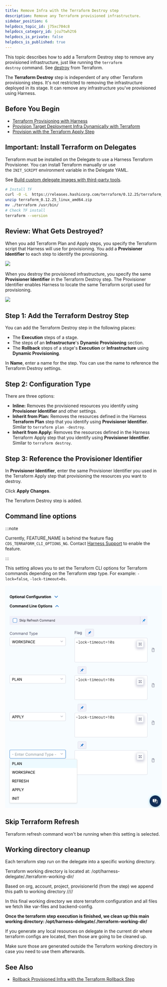 ```yaml
---
title: Remove Infra with the Terraform Destroy step
description: Remove any Terraform provisioned infrastructure.
sidebar_position: 6
helpdocs_topic_id: j75xc704c8
helpdocs_category_id: jcu7twh2t6
helpdocs_is_private: false
helpdocs_is_published: true
---
```


This topic describes how to add a Terraform Destroy step to remove any provisioned infrastructure, just like running the `terraform destroy` command. See [destroy](https://www.terraform.io/docs/commands/destroy.html) from Terraform.

The **Terraform Destroy** step is independent of any other Terraform provisioning steps. It's not restricted to removing the infrastructure deployed in its stage. It can remove any infrastructure you've provisioned using Harness.

## Before You Begin

* [Terraform Provisioning with Harness](terraform-provisioning-with-harness)
* [Provision Target Deployment Infra Dynamically with Terraform](/docs/continuous-delivery/cd-infrastructure/terraform-infra/provision-infra-dynamically-with-terraform)
* [Provision with the Terraform Apply Step](run-a-terraform-plan-with-the-terraform-apply-step)

## Important: Install Terraform on Delegates

Terraform must be installed on the Delegate to use a Harness Terraform Provisioner. You can install Terraform manually or use the `INIT_SCRIPT` environment variable in the Delegate YAML.

See [Build custom delegate images with third-party tools](/docs/platform/Delegates/install-delegates/build-custom-delegate-images-with-third-party-tools).


```bash
# Install TF  
curl -O -L  https://releases.hashicorp.com/terraform/0.12.25/terraform_0.12.25_linux_amd64.zip  
unzip terraform_0.12.25_linux_amd64.zip  
mv ./terraform /usr/bin/  
# Check TF install  
terraform --version
```
## Review: What Gets Destroyed?

When you add Terraform Plan and Apply steps, you specify the Terraform script that Harness will use for provisioning. You add a **Provisioner Identifier** to each step to identify the provisioning.

![](./static/remove-provisioned-infra-with-terraform-destroy-00.png)

When you destroy the provisioned infrastructure, you specify the same **Provisioner Identifier** in the Terraform Destroy step. The Provisioner Identifier enables Harness to locate the same Terraform script used for provisioning.

![](./static/remove-provisioned-infra-with-terraform-destroy-01.png)

## Step 1: Add the Terraform Destroy Step

You can add the Terraform Destroy step in the following places:

* The **Execution** steps of a stage.
* The steps of an **Infrastructure**'s **Dynamic Provisioning** section.
* The **Rollback** steps of a stage's **Execution** or **Infrastructure** using **Dynamic Provisioning**.

In **Name**, enter a name for the step. You can use the name to reference the Terraform Destroy settings.

## Step 2: Configuration Type

There are three options:

* **Inline:** Removes the provisioned resources you identify using **Provisioner Identifier** and other settings.
* **Inherit from Plan:** Removes the resources defined in the Harness **Terraform Plan** step that you identify using **Provisioner Identifier**. Similar to `terraform plan -destroy`.
* **Inherit from Apply:** Removes the resources defined in the Harness Terraform Apply step that you identify using **Provisioner Identifier**. Similar to `terraform destroy`.

## Step 3: Reference the Provisioner Identifier

In **Provisioner Identifier**, enter the same Provisioner Identifier you used in the Terraform Apply step that provisioning the resources you want to destroy.

Click **Apply Changes**.

The Terraform Destroy step is added.

## Command line options

:::note

Currently, FEATURE_NAME is behind the feature flag `CDS_TERRAFORM_CLI_OPTIONS_NG`. Contact [Harness Support](mailto:support@harness.io) to enable the feature.

:::

This setting allows you to set the Terraform CLI options for Terraform commands depending on the Terraform step type. For example: `-lock=false`, `-lock-timeout=0s`.

![](./static/run-a-terraform-plan-with-the-terraform-apply-step-18.png)

## Skip Terraform Refresh

Terraform refresh command won't be running when this setting is selected.

## Working directory cleanup
Each terraform step run on the delegate into a specific working directory.

Terraform working directory is located at:  /opt/harness-delegate/./terraform-working-dir/

Based on org, account, project, provisionerId (from the step) we append this path to working directory <org-name>/<account-name>/<project-name>/<provisionerId>/

In this final working directory we store terraform configuration and all files we fetch like var-files and backend-config.

**Once the terraform step execution is finished, we clean up this main working directory: /opt/harness-delegate/./terraform-working-dir/**

If you generate any local resources on delegate in the current dir where terraform configs are located, then those are going to be cleaned up.

Make sure those are generated outside the Terraform working directory in case you need to use them afterwards.

## See Also

* [Rollback Provisioned Infra with the Terraform Rollback Step](rollback-provisioned-infra-with-the-terraform-rollback-step)

